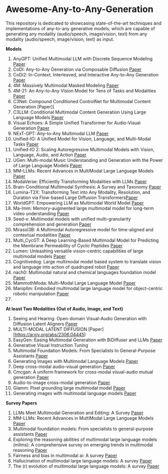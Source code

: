 # Awesome-Any-to-Any-Generation
This repository is dedicated to showcasing state-of-the-art techniques and implementations of any-to-any generative models, which are capable of generating any modality (audio/speech, image/vision, text) from any modality (audio/speech, image/vision, text) as input.

**Models**
1. AnyGPT: Unified Multimodal LLM with Discrete Sequence Modeling [Paper](https://arxiv.org/abs/2402.12226)
2. CoDI: Any-to-Any Generation via Composable Diffusion [Paper](https://arxiv.org/abs/2305.11846)
3. CoDi2: In-Context, Interleaved, and Interactive Any-to-Any Generation [Paper](https://arxiv.org/abs/2311.18775)
4. 4M: Massively Multimodal Masked Modeling [Paper](https://arxiv.org/abs/2312.06647)
5. 4M-21: An Any-to-Any Vision Model for Tens of Tasks and Modalities [Paper](https://arxiv.org/abs/2406.09406)
6. C3Net: Compound Conditioned ControlNet for Multimodal Content Generation [Paper](
7. C3LLM: Conditional Multimodal Content Generation Using Large Language Models [Paper](https://arxiv.org/abs/2405.16136)
8. Visual Echoes: A Simple Unified Transformer for Audio-Visual Generation [Paper](https://arxiv.org/abs/2405.14598)
9. NExT-GPT: Any-to-Any Multimodal LLM [Paper](https://arxiv.org/abs/2309.05519)
10. Unified-IO: A Unified Model for Vision, Language, and Multi-Modal Tasks [Paper](https://arxiv.org/abs/2206.08916)
11. Unified-IO 2: Scaling Autoregressive Multimodal Models with Vision, Language, Audio, and Action [Paper](https://arxiv.org/abs/2312.17172)
13. UGen: Multi-modal Music Understanding and Generation with the Power of Large Language Models [Paper](https://arxiv.org/abs/2311.11255)
14. MM-LLMs: Recent Advances in MultiModal Large Language Models [Paper](https://arxiv.org/abs/2401.13601)
15. ModaVerse: Efficiently Transforming Modalities with LLMs [Paper](https://arxiv.org/abs/2401.06395)
16. Brain-Conditional Multimodal Synthesis: A Survey and Taxonomy [Paper](https://arxiv.org/abs/2401.00430)
17. Lumina-T2X: Transforming Text into Any Modality, Resolution, and Duration via Flow-based Large Diffusion Transformers[Paper](https://arxiv.org/abs/2405.05945)
18. WorldGPT: Empowering LLM as Multimodal World Model [Paper](https://arxiv.org/abs/2404.18202)
19.  Ma-lmm: Memory-augmented large multimodal model for long-term video understanding [Paper](https://openaccess.thecvf.com/content/CVPR2024/papers/He_MA-LMM_Memory-Augmented_Large_Multimodal_Model_for_Long-Term_Video_Understanding_CVPR_2024_paper.pdf)
21. Seed-x: Multimodal models with unified multi-granularity comprehension and generation [Paper](https://arxiv.org/pdf/2404.14396)
22. Mirasol3B: A Multimodal Autoregressive model for time-aligned and contextual modalities [Paper](https://openaccess.thecvf.com/content/CVPR2024/papers/Piergiovanni_Mirasol3B_A_Multimodal_Autoregressive_Model_for_Time-Aligned_and_Contextual_Modalities_CVPR_2024_paper.pdf)
23. Multi_CycGT: A Deep Learning-Based Multimodal Model for Predicting the Membrane Permeability of Cyclic Peptides [Paper](https://pubs.acs.org/doi/pdf/10.1021/acs.jmedchem.3c01611?casa_token=RFFJP9RXqg4AAAAA:9L5zQf0uNPK92T9A9aWH5uUkjvCOVFMHFLjWND8fLJMOBpnvCd9UXoHXWvNCGTKHuRjCktS_Y-xpSmQ)
24. Lumen: Unleashing versatile vision-centric capabilities of large multimodal models [Paper](https://arxiv.org/pdf/2403.07304)
25. Cognitivedog: Large multimodal model based system to translate vision and language into action of quadruped robot [Paper](https://dl.acm.org/doi/pdf/10.1145/3610978.3641080?casa_token=Dj0S9sEYYSIAAAAA:JOEqTmyPF89l8SDSB-EFK2294dQiBaUwa9EBarNbMTb30u60cGKxPYDwqQUKC25WwqLW8Fyrv7hb)
26. nach0: Multimodal natural and chemical languages foundation model [Paper](https://pubs.rsc.org/en/content/articlepdf/2024/sc/d4sc00966e)
27. MammothModa: Multi-Modal Large Language Model [Paper](https://arxiv.org/pdf/2406.18193)
28. Manipllm: Embodied multimodal large language model for object-centric robotic manipulation [Paper](https://openaccess.thecvf.com/content/CVPR2024/papers/Li_ManipLLM_Embodied_Multimodal_Large_Language_Model_for_Object-Centric_Robotic_Manipulation_CVPR_2024_paper.pdf)
29. 

 **At least Two Modalities (Out of Audio, Image, and Text)**
 1. Seeing and Hearing: Open-domain Visual-Audio Generation with Diffusion Latent Aligners [Paper](https://arxiv.org/abs/2402.17723)
 2. MULTI-MODAL LATENT DIFFUSION [Paper][https://arxiv.org/abs/2306.04445)
 3. EasyGen: Easing Multimodal Generation with BiDiffuser and LLMs [Paper](https://arxiv.org/pdf/2310.08949)
 4. Generative Visual Instruction Tuning
 5. Multimodal Foundation Models: From Specialists to General-Purpose Assistants [Paper](https://arxiv.org/abs/2309.10020)
 6. Generating Images with Multimodal Language Models [Paper](https://arxiv.org/abs/2305.17216)
 7. Deep cross-modal audio-visual generation [Paper](https://dl.acm.org/doi/abs/10.1145/3126686.3126723?casa_token=AIAYcMcVdNYAAAAA:TrxxDnFlaJN_bu7g26blt70YvBy7j7c09g9BiSbCqCIvrBNxjhBbHPrbtX_RiHPsQfeavUWQDktC)
 8. Cmcgan: A uniform framework for cross-modal visual-audio mutual generation [Paper](https://ojs.aaai.org/index.php/AAAI/article/download/12329/12188)
 9. Audio-to-image cross-modal generation [Paper](https://ieeexplore.ieee.org/iel7/9891857/9889787/09892863.pdf?casa_token=JqRPI-okJHAAAAAA:HwFVeCgLLlY8hF_1mBWsGR5o46MQS62E5xpu675ZtW6OWPoQciQgkVfLfO2cL6VBHSpAUVg1)
 10. Glamm: Pixel grounding large multimodal model [Paper](https://openaccess.thecvf.com/content/CVPR2024/papers/Rasheed_GLaMM_Pixel_Grounding_Large_Multimodal_Model_CVPR_2024_paper.pdf)
 11. Generating images with multimodal language models [Paper](https://proceedings.neurips.cc/paper_files/paper/2023/file/43a69d143273bd8215578bde887bb552-Paper-Conference.pdf)

**Survey Papers**
1. LLMs Meet Multimodal Generation and Editing: A Survey [Paper](https://arxiv.org/abs/2405.19334)
2. MM-LLMs: Recent Advances in MultiModal Large Language Models [Paper](https://arxiv.org/pdf/2401.13601.pdf?trk=public_post_comment-text)
3. Multimodal foundation models: From specialists to general-purpose assistants [Paper](https://www.nowpublishers.com/article/DownloadSummary/CGV-110)
4. Exploring the reasoning abilities of multimodal large language models (mllms): A comprehensive survey on emerging trends in multimodal reasoning [Paper](https://arxiv.org/pdf/2401.06805)
5. Fairness and bias in multimodal ai: A survey [Paper](https://arxiv.org/pdf/2406.19097)
6. Hallucination of multimodal large language models: A survey [Paper](https://arxiv.org/pdf/2404.18930?trk=public_post_comment-text)
7. The (r) evolution of multimodal large language models: A survey [Paper](https://arxiv.org/pdf/2402.12451)
